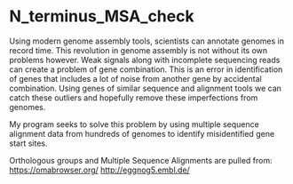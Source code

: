 # N_terminus_MSA_check

Using modern genome assembly tools, scientists can annotate genomes in record time. This revolution in genome assembly is not without its own problems however. Weak signals along with incomplete sequencing reads can create a problem of gene combination. This is an error in identification of genes that includes a lot of noise from another gene by accidental combination. Using genes of similar sequence and alignment tools we can catch these outliers and hopefully remove these imperfections from genomes.

My program seeks to solve this problem by using multiple sequence alignment data from hundreds of genomes to identify misidentified gene start sites. 

Orthologous groups and Multiple Sequence Alignments are pulled from:
  https://omabrowser.org/
  http://eggnog5.embl.de/
